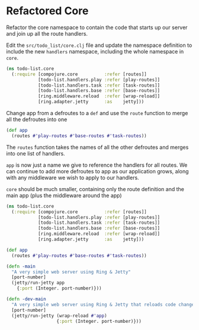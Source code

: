 # Refactored Core

Refactor the core namespace to contain the code that starts up our server and join up all the route handlers.

Edit the `src/todo_list/core.clj` file and update the namespace definition to include the new `handlers` namespace, including the whole namespace in `core`.

```clojure
(ns todo-list.core
  (:require [compojure.core          :refer [routes]]
            [todo-list.handlers.play :refer [play-routes]]
            [todo-list.handlers.task :refer [task-routes]]
            [todo-list.handlers.base :refer [base-routes]]
            [ring.middleware.reload  :refer [wrap-reload]]
            [ring.adapter.jetty      :as    jetty]))
```

Change app from a defroutes to a `def` and use the `route` function to merge all the defroutes into one

```clojure
(def app
  (routes #'play-routes #'base-routes #'task-routes))
```

The `routes` function takes the names of all the other defroutes and merges into one list of handlers.

`app` is now just a name we give to reference the handlers for all routes.  We can continue to add more defroutes to app as our application grows, along with any middleware we wish to apply to our handlers.

`core` should be much smaller, containing only the route definition and the main app (plus the middleware around the app)

```clojure
(ns todo-list.core
  (:require [compojure.core          :refer [routes]]
            [todo-list.handlers.play :refer [play-routes]]
            [todo-list.handlers.task :refer [task-routes]]
            [todo-list.handlers.base :refer [base-routes]]
            [ring.middleware.reload  :refer [wrap-reload]]
            [ring.adapter.jetty      :as    jetty]))

(def app
  (routes #'play-routes #'base-routes #'task-routes))

(defn -main
  "A very simple web server using Ring & Jetty"
  [port-number]
  (jetty/run-jetty app
    {:port (Integer. port-number)}))

(defn -dev-main
  "A very simple web server using Ring & Jetty that reloads code changes via the development profile of Leiningen"
  [port-number]
  (jetty/run-jetty (wrap-reload #'app)
                   {:port (Integer. port-number)}))
```
